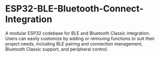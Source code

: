 # ESP32-BLE-Bluetooth-Connect-Integration
A modular ESP32 codebase for BLE and Bluetooth Classic integration. Users can easily customize by adding or removing functions to suit their project needs, including BLE pairing and connection management, Bluetooth Classic support, and peripheral control.
